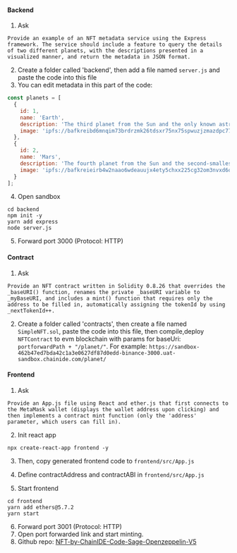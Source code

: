 #### Backend

1. Ask

`
Provide an example of an NFT metadata service using the Express framework. The service should include a feature to query the details of two different planets, with the descriptions presented in a visualized manner, and return the metadata in JSON format.
`

2. Create a folder called 'backend', then add a file named `server.js` and paste the code into this file
3. You can edit metadata in this part of the code:

```js
const planets = [
  {
    id: 1,
    name: 'Earth',
    description: 'The third planet from the Sun and the only known astronomical object known to harbor life.',
    image: 'ipfs://bafkreibd6mnqim73brdrzmk26tdsxr75nx75spwuzjzmazdpc77ckuxxym'
  },
  {
    id: 2,
    name: 'Mars',
    description: 'The fourth planet from the Sun and the second-smallest planet in the Solar System.',
    image: 'ipfs://bafkreieirb4w2naao6wdeauujx4ety5chxx225cg32om3nvxd6qki6xdyu'
  }
];
```

4. Open sandbox

```
cd backend
npm init -y
yarn add express
node server.js
```

5. Forward port 3000 (Protocol: HTTP)

#### Contract

1. Ask

`
Provide an NFT contract written in Solidity 0.8.26 that overrides the _baseURI() function, renames the private _baseURI variable to _myBaseURI, and includes a mint() function that requires only the address to be filled in, automatically assigning the tokenId by using _nextTokenId++.
`

2. Create a folder called 'contracts', then create a file named `SimpleNFT.sol`, paste the code into this file, then compile,deploy `NFTContract` to evm blockchain with params for baseUri: `portforwardPath + "/planet/"`. For example: `https://sandbox-462b47ed7bda42c1a3e0627df87d0edd-binance-3000.uat-sandbox.chainide.com/planet/`

#### Frontend

1. Ask

`
Provide an App.js file using React and ether.js that first connects to the MetaMask wallet (displays the wallet address upon clicking) and then implements a contract mint function (only the 'address' parameter, which users can fill in).
`

2. Init react app

```
npx create-react-app frontend -y
```

3. Then, copy generated frontend code to `frontend/src/App.js`
4. Define contractAddress and contractABI in `frontend/src/App.js`

5. Start frontend

```
cd frontend
yarn add ethers@5.7.2
yarn start
```

6. Forward port 3001 (Protocol: HTTP)
7. Open port forwarded link and start minting.
8. Github repo: [NFT-by-ChainIDE-Code-Sage-Openzeppelin-V5](https://github.com/wufengtao1/NFT-by-ChainIDE-Code-Sage-Openzeppelin-V5-)
